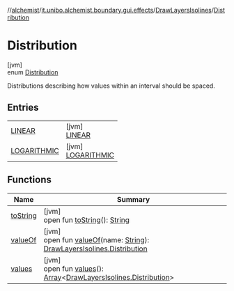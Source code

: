 //[alchemist](../../../../index.md)/[it.unibo.alchemist.boundary.gui.effects](../../index.md)/[DrawLayersIsolines](../index.md)/[Distribution](index.md)

# Distribution

[jvm]\
enum [Distribution](index.md)

Distributions describing how values within an interval should be spaced.

## Entries

| | |
|---|---|
| [LINEAR](-l-i-n-e-a-r/index.md) | [jvm]<br>[LINEAR](-l-i-n-e-a-r/index.md) |
| [LOGARITHMIC](-l-o-g-a-r-i-t-h-m-i-c/index.md) | [jvm]<br>[LOGARITHMIC](-l-o-g-a-r-i-t-h-m-i-c/index.md) |

## Functions

| Name | Summary |
|---|---|
| [toString](to-string.md) | [jvm]<br>open fun [toString](to-string.md)(): [String](https://docs.oracle.com/javase/8/docs/api/java/lang/String.html) |
| [valueOf](value-of.md) | [jvm]<br>open fun [valueOf](value-of.md)(name: [String](https://docs.oracle.com/javase/8/docs/api/java/lang/String.html)): [DrawLayersIsolines.Distribution](index.md) |
| [values](values.md) | [jvm]<br>open fun [values](values.md)(): [Array](https://kotlinlang.org/api/latest/jvm/stdlib/kotlin/-array/index.html)<[DrawLayersIsolines.Distribution](index.md)> |
